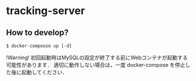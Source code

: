 # tracking-server

## How to develop?

```
$ docker-compoose up [-d]
```

!Warning! 初回起動時はMySQLの設定が終了する前にWebコンテナが起動する可能性があります．
適切に動作しない場合は，一度 docker-compose を停止した後に起動してください．
